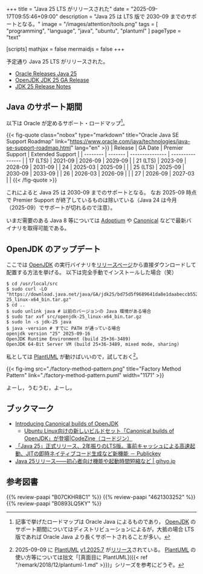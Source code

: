 +++
title = "Java 25 LTS がリリースされた"
date =  "2025-09-17T09:55:46+09:00"
description = "Java 25 は LTS 版で 2030-09 までのサポートとなる。"
image = "/images/attention/tools.png"
tags  = [ "programming", "language", "java", "ubuntu", "plantuml" ]
pageType = "text"

[scripts]
  mathjax = false
  mermaidjs = false
+++

予定通り Java 25 LTS がリリースされた。

- [Oracle Releases Java 25](https://www.oracle.com/news/announcement/oracle-releases-java-25-2025-09-16/)
- [OpenJDK JDK 25 GA Release](https://jdk.java.net/25/)
- [JDK 25 Release Notes](https://jdk.java.net/25/release-notes)

## Java のサポート期間

以下は Oracle が定めるサポート・ロードマップ[^roadmap]。

[^roadmap]: 記事で挙げたロードマップは Oracle Java によるものであり， [OpenJDK] のサポート期間についてはディストリビューションによるが，大抵の場合 LTS 版であれば Oracle Java より長くサポートされることが多い。

{{< fig-quote class="nobox" type="markdown" title="Oracle Java SE Support Roadmap" link="https://www.oracle.com/java/technologies/java-se-support-roadmap.html" lang="en" >}}
| Release  | GA Date | Premier Support | Extended Support |
| -------- | ------- | --------------- | ---------------- |
| 17 (LTS) | 2021-09 | 2026-09         | 2029-09          |
| 21 (LTS) | 2023-09 | 2028-09         | 2031-09          |
| 24       | 2025-03 | 2025-09         |                  |
| 25 (LTS) | 2025-09 | 2030-09         | 2033-09          |
| 26       | 2026-03 | 2026-09         |                  |
| 27       | 2026-09 | 2027-03         |                  |
{{< /fig-quote >}}

これによると Java 25 は 2030-09 までのサポートとなる。
なお 2025-09 時点で Premier Support が終了しているものは除いている（Java 24 は今月（2025-09）でサポートが切れるので注意）。

いまだ需要のある Java 8 等については [Adoptium](https://adoptium.net/) や [Canonical](https://ubuntu.com/toolchains/java) などで最新バイナリを取得可能である。

## OpenJDK のアップデート

ここでは [OpenJDK] の実行バイナリを[リリースページ](https://jdk.java.net/25/)から直接ダウンロードして配置する方法を挙げる。
以下は完全手動でインストールした場合（笑）

```text
$ cd /usr/local/src
$ sudo curl -LO "https://download.java.net/java/GA/jdk25/bd75d5f9689641da8e1daabeccb5528b/36/GPL/openjdk-25_linux-x64_bin.tar.gz"
$ cd ..
$ sudo unlink java # 以前のバージョンの Java 環境がある場合
$ sudo tar xvf src/openjdk-25_linux-x64_bin.tar.gz
$ sudo ln -s jdk-25 java
$ java -version # すでに PATH が通っている場合
openjdk version "25" 2025-09-16
OpenJDK Runtime Environment (build 25+36-3489)
OpenJDK 64-Bit Server VM (build 25+36-3489, mixed mode, sharing)
```

私としては [PlantUML] が動けばいいので，試しておく[^puml1]。

[^puml1]: 2025-09-09 に [PlantUML] [v1.2025.7](https://github.com/plantuml/plantuml/releases/tag/v1.2025.7) が[リリース](http://plantuml.com/changes)されている。 [PlantUML] の使い方等については拙文「[真面目に PlantUML]({{< ref "/remark/2018/12/plantuml-1.md" >}})」シリーズを参考にどうぞ。

{{< fig-img src="./factory-method-pattern.png" title="Factory Method Pattern" link="./factory-method-pattern.puml" width="1171" >}}

よーし，うむうむ，よーし。

## ブックマーク

- [Introducing Canonical builds of OpenJDK](https://canonical.com/blog/introducing-canonical-builds-of-openjdk)
  - [Ubuntu Linux向けの新しいビルドセット「⁠Canonical builds of OpenJDK」が登場|CodeZine（コードジン）](https://codezine.jp/news/detail/21857)
- [「Java 25」正式リリース、2年振りのLTS版。事前キャッシュによる高速起動、JITの即時ネイティブコード生成など新機能 － Publickey](https://www.publickey1.jp/blog/25/java_252ltsjit.html)
- [Java 25リリース――初心者向け機能や起動時間短縮など | gihyo.jp](https://gihyo.jp/article/2025/09/java25)

[OpenJDK]: http://openjdk.java.net/
[AdoptOpenJDK]: https://adoptopenjdk.net/ "AdoptOpenJDK - Open source, prebuilt OpenJDK binaries"
[Ubuntu]: https://www.ubuntu.com/ "The leading operating system for PCs, IoT devices, servers and the cloud | Ubuntu"
[PlantUML]: http://plantuml.com/ "Open-source tool that uses simple textual descriptions to draw UML diagrams."

## 参考図書

{{% review-paapi "B07CKHR8C1" %}} <!-- Spring Data JPAプログラミング入門 -->
{{% review-paapi "4621303252" %}} <!-- Effective Java 第3版 -->
{{% review-paapi "B0893LQ5KY" %}} <!-- Spring Boot 2 入門 -->
